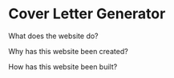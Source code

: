 # Cover Letter Generator
What does the website do?

Why has this website been created?

How has this website been built?



